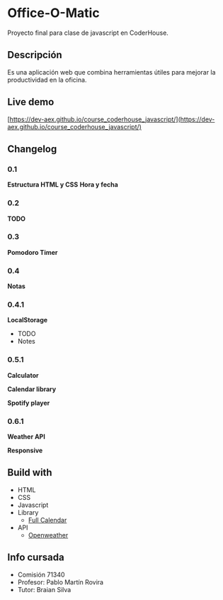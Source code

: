 # Office-O-Matic
Proyecto final para clase de javascript en CoderHouse.

## Descripción
Es una aplicación web que combina herramientas útiles para mejorar la productividad en la oficina.

## Live demo
[https://dev-aex.github.io/course_coderhouse_javascript/](https://dev-aex.github.io/course_coderhouse_javascript/)


## Changelog
### 0.1
**Estructura HTML y CSS**
**Hora y fecha**

### 0.2
**TODO**

### 0.3
**Pomodoro Timer**

### 0.4
**Notas**

### 0.4.1
**LocalStorage**
  - TODO
  - Notes

### 0.5.1
**Calculator**

**Calendar library**

**Spotify player**

### 0.6.1
**Weather API**

**Responsive**

## Build with
- HTML
- CSS
- Javascript
- Library
  - [Full Calendar](https://fullcalendar.io/)
- API
  - [Openweather](https://openweathermap.org/)

## Info cursada
- Comisión 71340
- Profesor: Pablo Martín Rovira
- Tutor: Braian Silva
